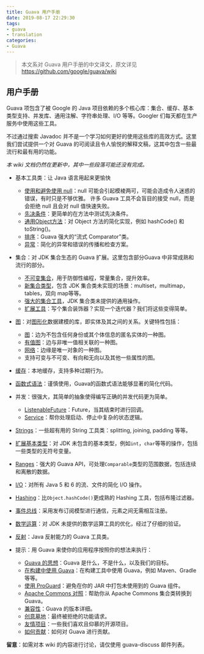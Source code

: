 ```yaml
---
title: Guava 用户手册
date: 2019-08-17 22:29:30
tags:
- guava
- translation
categories:
- Guava
---
```


> 本文系对 Guava 用户手册的中文译文，原文详见 https://github.com/google/guava/wiki

## 用户手册

Guava 项包含了被 Google 的 Java 项目依赖的多个核心库：集合、缓存、基本类型支持、并发库、通用注解、字符串处理、I/O 等等。Googler 们每天都在生产服务中使用这些工具。

不过通过搜索 Javadoc 并不是一个学习如何更好的使用这些库的高效方式。这里我们尝试提供一个对 Guava 的可阅读且令人愉悦的解释文稿，这其中包含一些最流行和最有用的功能。

*本 wiki 文档仍然在更新中，其中一些段落可能还没有完成。*

- 基本工具类：让 Java 语言用起来更愉快
    - [使用和避免使用 null](https://lenshood.github.io/2019/08/20/guava-using-and-avoiding-null-explained/)：null 可能会引起模棱两可，可能会造成令人迷惑的错误，有时只是不够优雅。 许多 Guava 工具不会盲目的接受 null，而是会拒绝 null 且会对 null 值快速失败。
    - [先决条件](https://lenshood.github.io/2019/09/02/guava-precondition/)：更简单的在方法中测试先决条件。
    - [通用Object方法](https://github.com/google/guava/wiki/CommonObjectUtilitiesExplained)：对 Object 方法的简化实现，例如 hashCode() 和 toString()。
    - [排序](https://github.com/google/guava/wiki/OrderingExplained)：Guava 强大的“流式 Comparator”类。
    - [异常](https://github.com/google/guava/wiki/ThrowablesExplained)：简化的异常和错误的传播和检查方案。

- 集合：对 JDK 集合生态的 Guava 扩展。这里包含部分Guava 中非常成熟和流行的部分。
    - [不可变集合](https://github.com/google/guava/wiki/ImmutableCollectionsExplained)，用于防御性编程，常量集合，提升效率。
    - [新集合类型](https://github.com/google/guava/wiki/NewCollectionTypesExplained)，包含 JDK 集合类未实现的场景：multiset，multimap，tables，双向 map等等。
    - [强大的集合工具](https://github.com/google/guava/wiki/CollectionUtilitiesExplained)，JDK 集合类未提供的通用操作。
    - [扩展工具](https://github.com/google/guava/wiki/CollectionHelpersExplained)：写个集合装饰器？实现一个迭代器？我们将这些变得简单。

- [图](https://github.com/google/guava/wiki/GraphsExplained)：对[图形化](https://en.wikipedia.org/wiki/Graph_(discrete_mathematics))数据建模的库，即实体及其之间的关系。关键特性包括：
	- [图](https://github.com/google/guava/wiki/GraphsExplained#graph)：边为不包含任何身份或其个体信息的匿名实体的一种图。
	- [有值图](https://github.com/google/guava/wiki/GraphsExplained#valuegraph)：边与非唯一值相关联的一种图。
	- [网络](https://github.com/google/guava/wiki/GraphsExplained#network)：边缘是唯一对象的一种图。
	- 支持可变与不可变、有向和无向以及其他一些属性的图。

- [缓存](https://github.com/google/guava/wiki/CachesExplained)：本地缓存，支持多种过期行为。
- [函数式语法](https://github.com/google/guava/wiki/FunctionalExplained)：谨慎使用，Guava的函数式语法能够显著的简化代码。
- 并发：很强大，其简单的抽象使得编写正确的并发代码更为简单。
	- [ListenableFuture](https://github.com/google/guava/wiki/ListenableFutureExplained)：Future，当其结束时进行回调。
	- [Service](https://github.com/google/guava/wiki/ServiceExplained)：帮你处理启动、停止中复杂的状态逻辑。

- [Strings](https://github.com/google/guava/wiki/StringsExplained)：一些超有用的 String 工具类：splitting, joining, padding 等等。

- [扩展基本类型](https://github.com/google/guava/wiki/PrimitivesExplained)：对 JDK 未包含的基本类型，例如`int`，`char`等等的操作，包括一些类型的无符号变量。

- [Ranges](https://github.com/google/guava/wiki/RangesExplained)：强大的 Guava API，可处理`Comparable`类型的范围数据，包括连续和离散的数据。

- [I/O](https://github.com/google/guava/wiki/IOExplained)：对所有 Java 5 和 6 的流、文件的简化 I/O 操作。

- [Hashing](https://github.com/google/guava/wiki/HashingExplained)：比`Object.hashCode()`更成熟的 Hashing 工具，包括布隆过滤器。

- [事件总线](https://github.com/google/guava/wiki/EventBusExplained)：采用发布订阅模型进行通信，元素之间无需相互注册。

- [数学运算](https://github.com/google/guava/wiki/MathExplained)：对 JDK 未提供的数学运算工具的优化，经过了仔细的验证。

- [反射](https://github.com/google/guava/wiki/ReflectionExplained)：Java 反射能力的 Guava 工具类。

- 提示：用 Guava 来使你的应用程序按照你的想法来执行：
	- [Guava 的思想](https://github.com/google/guava/wiki/PhilosophyExplained)：Guava 是什么，不是什么，以及我们的目标。
	- [在构建中使用 Guava](https://github.com/google/guava/wiki/UseGuavaInYourBuild)：在构建工具中使用 Guava，例如 Maven、Gradle 等等。
	- [使用 ProGuard](https://github.com/google/guava/wiki/UsingProGuardWithGuava)：避免在你的 JAR 中打包未使用到的 Guava 组件。
	- [Apache Commons 对照](https://github.com/google/guava/wiki/ApacheCommonCollectionsEquivalents)：帮助你从 Apache Commons 集合类转换到 Guava。
	- [兼容性](https://github.com/google/guava/wiki/Compatibility)：Guava 的版本详细。
	- [创意墓地](https://github.com/google/guava/wiki/IdeaGraveyard)：最终被拒绝的功能请求。
	- [友情项目](https://github.com/google/guava/wiki/FriendsOfGuava)：一些我们喜欢且仰慕的开源项目。
	- [如何贡献](https://github.com/google/guava/wiki/HowToContribute)：如何对 Guava 进行贡献。

**留意**：如需对本 wiki 的内容进行讨论，请仅使用 guava-discuss 邮件列表。




